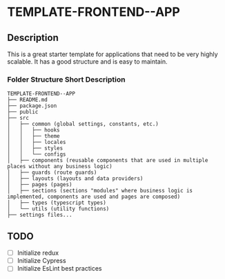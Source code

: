 # TEMPLATE-FRONTEND--APP

## Description

This is a great starter template for applications that need to be very highly scalable. It has a good structure and is easy to maintain.

### Folder Structure Short Description

```
TEMPLATE-FRONTEND--APP
├── README.md
├── package.json
├── public
├── src
│   ├── common (global settings, constants, etc.)
│   │   ├── hooks
│   │   ├── theme
│   │   ├── locales
│   │   ├── styles
│   │   └── configs
│   ├── components (reusable components that are used in multiple places without any business logic)
│   ├── guards (route guards)
│   ├── layouts (layouts and data providers)
│   ├── pages (pages)
│   ├── sections (sections "modules" where business logic is implemented, components are used and pages are composed)
│   ├── types (typescript types)
│   └── utils (utility functions)
├── settings files...
```

## TODO

- [ ] Initialize redux
- [ ] Initialize Cypress
- [ ] Initialize EsLint best practices
